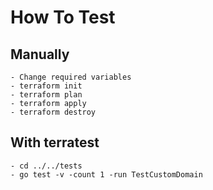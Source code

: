 # How To Test

## Manually

```
- Change required variables
- terraform init
- terraform plan
- terraform apply
- terraform destroy
```

## With terratest

```
- cd ../../tests
- go test -v -count 1 -run TestCustomDomain
```
